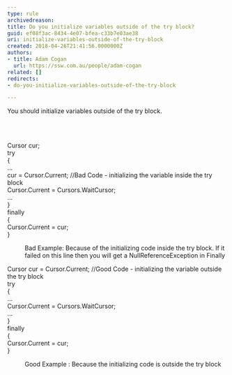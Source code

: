 ```yaml
---
type: rule
archivedreason: 
title: Do you initialize variables outside of the try block?
guid: ef08f3ac-8434-4e07-bfea-c33b7e03ae38
uri: initialize-variables-outside-of-the-try-block
created: 2018-04-26T21:41:56.0000000Z
authors:
- title: Adam Cogan
  url: https://ssw.com.au/people/adam-cogan
related: []
redirects:
- do-you-initialize-variables-outside-of-the-try-block

---
```



<p>You should initialize variables outside of the try block.​<br></p><strong></strong>
<br><excerpt class='endintro'></excerpt><br>
<p class="ssw15-rteElement-CodeArea">Cursor cur;<br>try<br>&#123;<br>...<br>cur = Cursor.Current; //Bad Code - initializing the variable inside the try block<br>Cursor.Current = Cursors.WaitCursor;<br>...<br>&#125;<br>finally<br>&#123;<br>Cursor.Current = cur;<br>&#125; <br></p><dd class="ssw15-rteElement-FigureBad"> Bad Example&#58; Because of the initializing code inside the try block. If it failed on this line then you will get a NullReferenceException in Finally<br></dd><p class="ssw15-rteElement-CodeArea">Cursor cur = Cursor.Current; //Good Code - initializing the variable outside the try block<br>try<br>&#123;<br>...<br>Cursor.Current = Cursors.WaitCursor;<br>...<br>&#125;<br>finally<br>&#123;<br>Cursor.Current = cur;<br>&#125;</p><dd class="ssw15-rteElement-FigureGood">Good Example &#58; Because the initializing code is outside the try​​​ block​​<br></dd>



